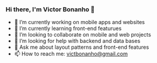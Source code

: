 ### Hi there, I'm Victor Bonanho 👋

- 🔭 I’m currently working on mobile apps and websites
- 🌱 I’m currently learning front-end featurues
- 👯 I’m looking to collaborate on mobile and web projects
- 🤔 I’m looking for help with backend and data bases
- 💬 Ask me about layout patterns and front-end features
- 📫 How to reach me: victbonanho@gmail.com
